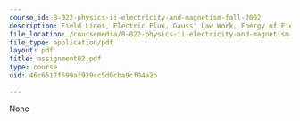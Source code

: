```yaml
---
course_id: 8-022-physics-ii-electricity-and-magnetism-fall-2002
description: Field Lines, Electric Flux, Gauss' Law Work, Energy of Fields, Potential.
file_location: /coursemedia/8-022-physics-ii-electricity-and-magnetism-fall-2002/46c6517f599af929cc5d0cba9cf04a2b_assignment02.pdf
file_type: application/pdf
layout: pdf
title: assignment02.pdf
type: course
uid: 46c6517f599af929cc5d0cba9cf04a2b

---
```

None
